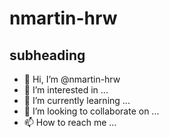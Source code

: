 # nmartin-hrw #
## subheading ##

- 👋 Hi, I’m @nmartin-hrw
- 👀 I’m interested in ...
- 🌱 I’m currently learning ...
- 💞️ I’m looking to collaborate on ...
- 📫 How to reach me ...

<!---
nmartin-hrw/nmartin-hrw is a ✨ special ✨ repository because its `README.md` (this file) appears on your GitHub profile.
You can click the Preview link to take a look at your changes.
--->
